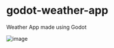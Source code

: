 # godot-weather-app
Weather App made using Godot

![image](https://user-images.githubusercontent.com/59739923/182843805-32694685-f1c5-4540-9967-378509573d67.png)
